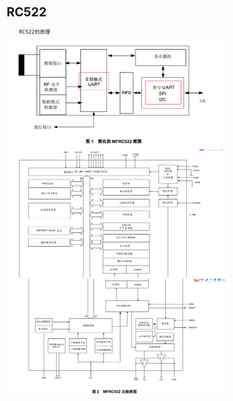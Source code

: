 # RC522

		RC522的原理
		
![image](https://github.com/210843013/RC522/blob/master/rc522.png)
![image](https://github.com/210843013/RC522/blob/master/fuction1.png)
![image](https://github.com/210843013/RC522/blob/master/fuction2.png)
